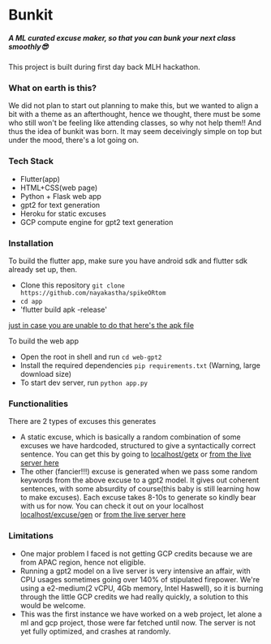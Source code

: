 # Bunkit
##### A ML curated excuse maker, so that you can bunk your next class smoothly😎
This project is built during first day back MLH hackathon.
&NewLine;
### What on earth is this?
We did not plan to start out planning to make this, but we wanted to align a bit with a theme as an afterthought, hence we thought, there must be some who still won't be feeling like attending classes, so why not help them!! And thus the idea of bunkit was born. It may seem deceivingly simple on top but under the mood, there's a lot going on.

### Tech Stack
* Flutter(app)
* HTML+CSS(web page)
* Python + Flask web app
* gpt2 for text generation
* Heroku for static excuses
* GCP compute engine for gpt2 text generation

### Installation
To build the flutter app, make sure you have android sdk and flutter sdk already set up, then.
* Clone this repository `git clone https://github.com/nayakastha/spikeORtom`
* `cd app`
* 'flutter build apk -release'

[just in case you are unable to do that here's the apk file](https://github.com/nayakastha/spikeORtom/blob/master/app/BunkIt.apk)

To build the web app
* Open the root in shell and run `cd web-gpt2`
* Install the required dependencies `pip requirements.txt` (Warning, large download size)
* To start dev server, run `python app.py`

### Functionalities
There are 2 types of excuses this generates
* A static excuse, which is basically a random combination of some excuses we have hardcoded, structured to give a syntactically correct sentence. You can get this by going to [localhost/getx](http://localhost/getx) or [from the live server here](http://35.208.101.72/getx/)
* The other (fancier!!!) excuse is generated when we pass some random keywords from the above excuse to a gpt2 model. It gives out coherent sentences, with some absurdity of course(this baby is still learning how to make excuses). Each excuse takes 8-10s to generate so kindly bear with us for now. You can check it out on your localhost [localhost/excuse/gen](http://localhost/getx) or [from the live server here](http://35.208.101.72/excuse/gen)


### Limitations
* One major problem I faced is not getting GCP credits because we are from APAC region, hence not eligible. 
* Running a gpt2 model on a live server is very intensive an affair, with CPU usages sometimes going over 140% of stipulated firepower. We're using a e2-medium(2 vCPU, 4Gb memory, Intel Haswell), so it is burning through the little GCP credits we had really quickly, a solution to this would be welcome.
* This was the first instance we have worked on a web project, let alone a ml and gcp project, those were far fetched until now. The server is not yet fully optimized, and crashes at randomly.





